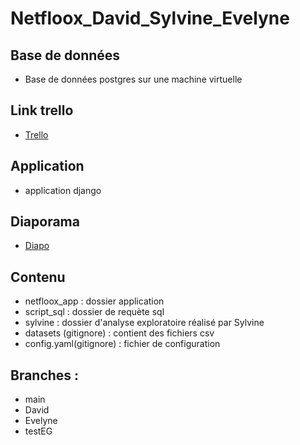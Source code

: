 # Netfloox_David_Sylvine_Evelyne
## Base de données 
- Base de données postgres sur une machine virtuelle

## Link trello
- [Trello](https://trello.com/b/qFMpVaYW/trello-netfloox)

## Application
- application django

## Diaporama
- [Diapo](https://docs.google.com/presentation/d/1S9db2HgLW1LiMfgg3C5_Trbv73gQ610FhKLRcJZcKy8/edit#slide=id.g1dd80395b4c_0_19)


## Contenu
- netfloox_app : dossier application 
- script_sql : dossier de requète sql
- sylvine : dossier d'analyse exploratoire réalisé par Sylvine
- datasets (gitignore) : contient des fichiers csv
- config.yaml(gitignore) : fichier de configuration

## Branches :
- main
- David
- Evelyne 
- testEG